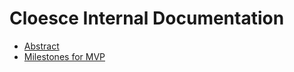 # Cloesce Internal Documentation

- [Abstract](abstract.md)
- [Milestones for MVP](schreiber/v0.1.0_milestones.md)
